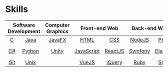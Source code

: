 # Skills

<table align="center">
	<thead>
		<tr>
			<th colspan="2"><b>Software Development</b></th>
			<th colspan="1"><b>Computer Graphics</b></th>
			<th colspan="2"><b>Front-end Web</b></th>
			<th colspan="2"><b>Back-end Web</b></th>
			<th colspan="1"><b>Design</b></th>
		</tr>
	</thead>
	<tbody>
		<tr>
			<td align="center"><a href="https://en.wikipedia.org/wiki/C_(programming_language)" target="_blank">C</a></td>
			<td align="center"><a href="https://en.wikipedia.org/wiki/Java">Java</a></td>
			<td align="center"><a href="https://en.wikipedia.org/wiki/JavaFX">JavaFX</a></td>
			<td align="center"><a href="https://en.wikipedia.org/wiki/HTML">HTML</a></td>
			<td align="center"><a href="https://en.wikipedia.org/wiki/CSS">CSS</a></td>
			<td align="center"><a href="https://en.wikipedia.org/wiki/Node.js">NodeJS</a></td>
			<td align="center"><a href="https://en.wikipedia.org/wiki/PHP">PHP</a></td>
			<td align="center"><a href="https://en.wikipedia.org/wiki/Adobe_Photoshop">Photoshop</a></td>
		</tr>
		<tr>
			<td align="center"><a href="https://en.wikipedia.org/wiki/C">C#</a></td>
			<td align="center"><a href="https://en.wikipedia.org/wiki/Python">Python</a></td>
			<td align="center"><a href="https://en.wikipedia.org/wiki/Unity_(game_engine)">Unity</a></td>
			<td align="center"><a href="https://en.wikipedia.org/wiki/JavaScript">JavaScript</a></td>
			<td align="center"><a href="https://en.wikipedia.org/wiki/React_(JavaScript_library)">ReactJS</a></td>
			<td align="center"><a href="https://en.wikipedia.org/wiki/Symfony">Symfony</a></td>
			<td align="center"><a href="https://en.wikipedia.org/wiki/Django_(web_framework)">Django</a></td>
			<td align="center"><a href="https://en.wikipedia.org/wiki/Adobe_After_Effects">After Effect</a></td>
		</tr>
		<tr>
			<td align="center"><a href="https://en.wikipedia.org/wiki/Git">Git</a></td>
			<td align="center"><a href="https://en.wikipedia.org/wiki/Unix">Unix</a></td>
			<td align="center"></td>
			<td align="center"><a href="https://en.wikipedia.org/wiki/Vue.js">VueJS</a></td>
			<td align="center"><a href="https://en.wikipedia.org/wiki/JQuery">jQuery</a></td>
			<td align="center"><a href="https://en.wikipedia.org/wiki/Ruby_(programming_language)">Ruby</a></td>
			<td align="center"><a href="https://en.wikipedia.org/wiki/SQL">SQL</a></td>
			<td align="center"><a href="https://en.wikipedia.org/wiki/SolidWorks">Solidworks</a></td>
		</tr>
	</tbody>
</table>
